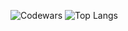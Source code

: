 ![Codewars](https://github.r2v.ch/codewars?user=mrsev17&theme=gradient&hide_clan=true&name=true)
![Top Langs](https://github-readme-stats.vercel.app/api/top-langs/?username=mrsev17&hide_progress=true&theme=transparent)

